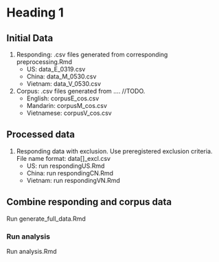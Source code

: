 # Heading 1 
## Initial Data
1. Responding: .csv files generated from corresponding preprocessing.Rmd
    * US: data_E_0319.csv
    * China: data_M_0530.csv
    * Vietnam: data_V_0530.csv
2. Corpus: .csv files generated from .... //TODO. 
    * English: corpusE_cos.csv
    * Mandarin: corpusM_cos.csv
    * Vietnamese: corpusV_cos.csv

## Processed data
1. Responding data with exclusion. Use preregistered exclusion criteria. File name format: data[]_excl.csv
    * US: run respondingUS.Rmd
    * China: run respondingCN.Rmd
    * Vietnam: run respondingVN.Rmd

## Combine responding and corpus data
Run generate_full_data.Rmd

### Run analysis
Run analysis.Rmd

